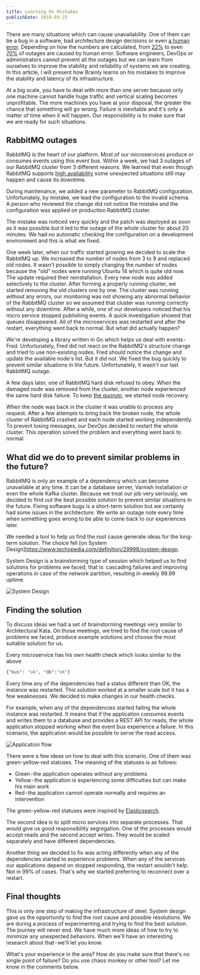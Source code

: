 ```yaml
---
title: Learning On Mistakes
publishDate: 2019-03-25
---
```

There are many situations which can cause unavailability. One of them can be a bug in a software, bad architecture design decisions or even [a human error](https://aws.amazon.com/message/41926/). Depending on how the numbers are calculated, from [22%](https://cloudscene.com/news/2017/07/datacenterdowntime/) to even [70%](https://www.cw.com.hk/it-hk/uptime-institute-70-dc-outages-due-to-human-error) of outages are caused by human error. Software engineers, DevOps or administrators cannot prevent all the outages but we can learn from ourselves to improve the stability and reliability of systems we are creating. In this article, I will present how Brainly learns on his mistakes to improve the stability and latency of its infrastructure.

At a big scale, you have to deal with more than one server because only one machine cannot handle huge traffic and vertical scaling becomes unprofitable. The more machines you have at your disposal, the greater the chance that something will go wrong. Failure is inevitable and it's only a matter of time when it will happen. Our responsibility is to make sure that we are ready for such situations.

## RabbitMQ outages

RabbitMQ is the heart of our platform. Most of our microservices produce or consumes events using this event bus. Within a week, we had 3 outages of our RabbitMQ cluster from 3 different reasons. We learned that even though RabbitMQ supports [high availability](https://www.rabbitmq.com/ha.html) some unexpected situations still may happen and cause its downtime.

During maintenance, we added a new parameter to RabbitMQ configuration. Unfortunately, by mistake, we lead the configuration to the invalid schema. A person who reviewed the change did not notice the mistake and the configuration was applied on production RabbitMQ cluster.

The mistake was noticed very quickly and the patch was deployed as soon as it was possible but it led to the outage of the whole cluster for about 20 minutes.
We had no automatic checking the configuration on a development environment and this is what we fixed.

One week later, when our traffic started growing we decided to scale the RabbitMQ up. We increased the number of nodes from 3 to 9 and replaced old nodes. It wasn't possible to simply changing the number of nodes because the "old" nodes were running Ubuntu 14 which is quite old now. The update required their reinstallation.
Every new node was added selectively to the cluster. After forming a properly running cluster, we started removing the old clusters one by one. The cluster was running without any errors, our monitoring was not showing any abnormal behavior of the RabbitMQ cluster so we assumed that cluster was running correctly without any downtime.
After a while, one of our developers noticed that his micro service stopped publishing events. A quick investigation showed that queues disappeared. All of the microservices was restarted and after the restart, everything went back to normal. But what did actually happen?

We're developing a library written in Go which helps us deal with events - Fred. Unfortunately, Fred did not react on the RabbitMQ's structure change and tried to use non-existing nodes. Fred should notice the change and update the available node's list. But it did not. We fixed the bug quickly to prevent similar situations in the future. Unfortunately, it wasn't our last RabbitMQ outage.

A few days later, one of RabbitMQ hard disk refused to obey. When the damaged node was removed from the cluster, another node experienced the same hard disk failure. To keep [the quorum](https://en.wikipedia.org/wiki/Quorum), we started node recovery.

When the node was back in the cluster it was unable to process any request. After a few attempts to bring back the broken node, the whole cluster of RabbitMQ crashed and each node started working independently. To prevent losing messages, our DevOps decided to restart the whole cluster. This operation solved the problem and everything went back to normal.

## What did we do to prevent similar problems in the future?

RabbitMQ is only an example of a dependency which can become unavailable at any time. It can be a database server, Varnish installation or even the whole Kafka cluster. Because we treat our job very seriously, we decided to find out the best possible solution to prevent similar situations in the future. Fixing software bugs is a short-term solution but we certainly had some issues in the architecture. We write an outage note every time when something goes wrong to be able to come back to our experiences later.

We needed a tool to help us find the root cause generate ideas for the long-term solution. The choice fell [on System Design]https://www.techopedia.com/definition/29998/system-design.

System Design is a brainstorming type of session which helped us to find solutions for problems we faced, that is: cascading failures and improving operations in case of the network partition, resulting in weekly 99.99 uptime.

![System Design](/assets/posts/system-design.png)

## Finding the solution
To discuss ideas we had a set of brainstorming meetings very similar to Architectural Kata. On those meetings, we tried to find the root cause of problems we faced, produce example solutions and choose the most suitable solution for us.

Every microservice has his own health check which looks similar to the above

```json
{"bus": "ok", "db":"ok"}
```

Every time any of the dependencies had a status different than OK, the instance was restarted. This solution worked at a smaller scale but it has a few weaknesses. We decided to make changes in our health checks.

For example, when any of the dependencies started failing the whole instance was restarted. It means that if the application consumes events and writes them to a database and provides a REST API for reads, the whole application stopped working when the event bus experience a failure. In this scenario, the application would be possible to serve the read access.

![Application flow](/assets/posts/app-flow.png)

There were a few ideas on how to deal with this scenario. One of them was green-yellow-red statuses. The meaning of the statuses is as follows:
* Green - the application operates without any problems
* Yellow - the application is experiencing some difficulties but can make his main work
* Red - the application cannot operate normally and requires an intervention

The green-yellow-red statuses were inspired by [Elasticsearch](https://www.elastic.co/guide/en/elasticsearch/reference/current/cluster-health.html).

The second idea is to split micro services into separate processes. That would give us good responsibility segregation. One of the processes would accept reads and the second accept writes. They would be scaled separately and have different dependencies.

Another thing we decided to fix was acting differently when any of the dependencies started to experience problems. When any of the services our applications depend on stopped responding, the restart wouldn't help. Not in 99% of cases. That's why we started preferring to reconnect over a restart.

## Final thoughts

This is only one step of making the infrastructure of steel. System design gave us the opportunity to find the root cause and possible resolutions. We are during a process of experimenting and trying to find the best solution. The journey will never end.
We have much more ideas of how to try to minimize any unexpected behaviors. When we'll have an interesting research about that - we'll let you know.

What's your experience in the area? How do you make sure that there's no single point of failure? Do you use chaos monkey or other tool? Let me know in the comments below.
